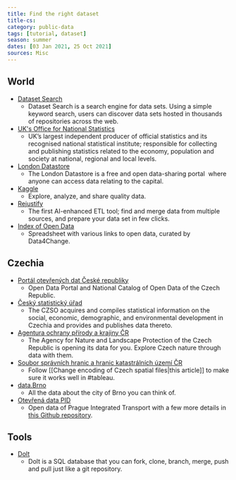 ```yaml
---
title: Find the right dataset
title-cs: 
category: public-data
tags: [tutorial, dataset]
season: summer
dates: [03 Jan 2021, 25 Oct 2021]
sources: Misc
---
```


## World
* [Dataset Search](https://datasetsearch.research.google.com/)
	* Dataset Search is a search engine for data sets. Using a simple keyword search, users can discover data sets hosted in thousands of repositories across the web.
* [UK's Office for National Statistics](https://www.ons.gov.uk/)
	* UK’s largest independent producer of official statistics and its recognised national statistical institute; responsible for collecting and publishing statistics related to the economy, population and society at national, regional and local levels.
* [London Datastore](https://data.london.gov.uk/)
	* The London Datastore is a free and open data-sharing portal  where anyone can access data relating to the capital.
* [Kaggle](https://www.kaggle.com/datasets)
	* Explore, analyze, and share quality data.
* [Rejustify](https://rejustify.com/)
	* The first AI-enhanced ETL tool; find and merge data from multiple sources, and prepare your data set in few clicks.
* [Index of Open Data](https://docs.google.com/spreadsheets/d/1KzZ1h9q3pdjUUyO12N6zUgOazMJXtx4Gye8JsEkah2I/edit#gid=787854630)
	* Spreadsheet with various links to open data, curated by Data4Change.

## Czechia
* [Portál otevřených dat České republiky](https://data.gov.cz/)
	* Open Data Portal and National Catalog of Open Data of the Czech Republic.
* [Český statistický úřad](https://www.czso.cz/)
	* The CZSO acquires and compiles statistical information on the social, economic, demographic, and environmental development in Czechia and provides and publishes data thereto.
* [Agentura ochrany přírody a krajiny ČR](https://gis-aopkcr.opendata.arcgis.com/)
	* The Agency for Nature and Landscape Protection of the Czech Republic is opening its data for you. Explore Czech nature through data with them.
* [Soubor správních hranic a hranic katastrálních území ČR](https://geoportal.cuzk.cz/(S(m1uwhmxw050u2bm2abneexph))/Default.aspx?mode=TextMeta&side=dSady_RUIAN&metadataID=CZ-CUZK-SH-V&mapid=5&head_tab=sekce-02-gp&menu=252)
	* Follow [[Change encoding of Czech spatial files\|this article]] to make sure it works well in #tableau.  
* [data.Brno](https://data.brno.cz/)
	* All the data about the city of Brno you can think of.
* [Otevřená data PID](https://pid.cz/o-systemu/opendata/)
	* Open data of Prague Integrated Transport with a few more details in [this Github repository](https://github.com/datastory/dpp-prepravni-pruzkumy).

## Tools
* [Dolt](https://github.com/dolthub/dolt)
	* Dolt is a SQL database that you can fork, clone, branch, merge, push and pull just like a git repository.